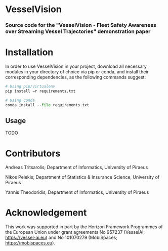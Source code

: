 # VesselVision
### Source code for the "VesselVision - Fleet Safety Awareness over Streaming Vessel Trajectories" demonstration paper


# Installation 
In order to use VesselVision in your project, download all necessary modules in your directory of choice via pip or conda, and install their corresponding dependencies, as the following commands suggest:

```Python
# Using pip/virtualenv
pip install −r requirements.txt

# Using conda
conda install --file requirements.txt
```


## Usage

TODO


# Contributors
Andreas Tritsarolis; Department of Informatics, University of Piraeus

Nikos Pelekis; Department of Statistics & Insurance Science, University of Piraeus

Yannis Theodoridis; Department of Informatics, University of Piraeus


# Acknowledgement
This work was supported in part by the Horizon Framework Programmes of the European Union under grant agreements No 957237 (VesselAI; https://vessel-ai.eu) and No 101070279 (MobiSpaces; https://mobispaces.eu).
